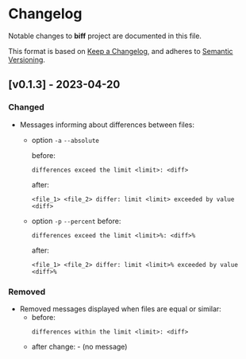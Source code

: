 # Changelog
Notable changes to **biff** project are documented in this file.

This format is based on [Keep a Changelog](https://keepachangelog.com/en/1.0.0/),
and adheres to [Semantic Versioning](https://semver.org/spec/v2.0.0.html).

## [v0.1.3] - 2023-04-20

### Changed
- Messages informing about differences between files:
  - option `-a` `--absolute`
    
    before:
    ```
    differences exceed the limit <limit>: <diff>
    ```
    after:
    ```
    <file_1> <file_2> differ: limit <limit> exceeded by value <diff>
    ```
  - option `-p` `--percent`
    before:
    ```
    differences exceed the limit <limit>%: <diff>%
    ```
    after:
    ```
    <file_1> <file_2> differ: limit <limit>% exceeded by value <diff>%
    ``` 

### Removed
- Removed messages displayed when files are equal or similar:
  - before:
    ```
    differences within the limit <limit>: <diff>
    ```
  - after change: - (no message)
